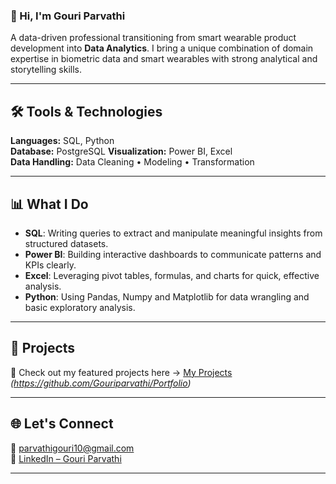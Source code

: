 ### 👋 Hi, I'm Gouri Parvathi

A data-driven professional transitioning from smart wearable product development into **Data Analytics**. I bring a unique combination of domain expertise in biometric data and smart wearables with strong analytical and storytelling skills.

---
## 🛠️ Tools & Technologies

**Languages:** SQL, Python  
**Database:** PostgreSQL
**Visualization:** Power BI, Excel  
**Data Handling:** Data Cleaning • Modeling • Transformation   

---

## 📊 What I Do

- **SQL**: Writing queries to extract and manipulate meaningful insights from structured datasets.  
- **Power BI**: Building interactive dashboards to communicate patterns and KPIs clearly.  
- **Excel**: Leveraging pivot tables, formulas, and charts for quick, effective analysis.  
- **Python**: Using Pandas, Numpy and Matplotlib for data wrangling and basic exploratory analysis.

---

## 📁 Projects

🔗 Check out my featured projects here → [My Projects](#) *(https://github.com/Gouriparvathi/Portfolio)*

---

## 🌐 Let's Connect

📧 parvathigouri10@gmail.com  
🔗 [LinkedIn – Gouri Parvathi](https://www.linkedin.com/in/yourprofile) 

---
